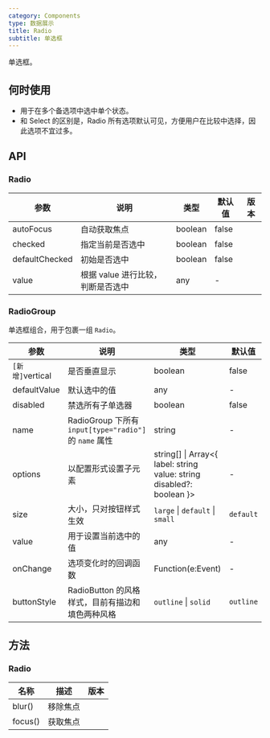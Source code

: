 ```yaml
---
category: Components
type: 数据展示
title: Radio
subtitle: 单选框
---
```


单选框。

## 何时使用

- 用于在多个备选项中选中单个状态。
- 和 Select 的区别是，Radio 所有选项默认可见，方便用户在比较中选择，因此选项不宜过多。

## API

### Radio

| 参数           | 说明                              | 类型    | 默认值 | 版本 |
| -------------- | --------------------------------- | ------- | ------ | ---- |
| autoFocus      | 自动获取焦点                      | boolean | false  |      |
| checked        | 指定当前是否选中                  | boolean | false  |      |
| defaultChecked | 初始是否选中                      | boolean | false  |      |
| value          | 根据 value 进行比较，判断是否选中 | any     | -      |      |

### RadioGroup

单选框组合，用于包裹一组 `Radio`。

| 参数 | 说明 | 类型 | 默认值 | 版本 |
| --- | --- | --- | --- | --- |
| `[新增]`vertical | 是否垂直显示 | boolean | false |  |
| defaultValue | 默认选中的值 | any | - |  |
| disabled | 禁选所有子单选器 | boolean | false | 3.6.5 |
| name | RadioGroup 下所有 `input[type="radio"]` 的 `name` 属性 | string | - |  |
| options | 以配置形式设置子元素 | string\[] \| Array&lt;{ label: string value: string disabled?: boolean }> | - |  |
| size | 大小，只对按钮样式生效 | `large` \| `default` \| `small` | `default` |  |
| value | 用于设置当前选中的值 | any | - |  |
| onChange | 选项变化时的回调函数 | Function(e:Event) | - |  |
| buttonStyle | RadioButton 的风格样式，目前有描边和填色两种风格 | `outline` \| `solid` | `outline` | 3.7.0 |

## 方法

### Radio

| 名称    | 描述     | 版本 |
| ------- | -------- | ---- |
| blur()  | 移除焦点 |      |
| focus() | 获取焦点 |      |

